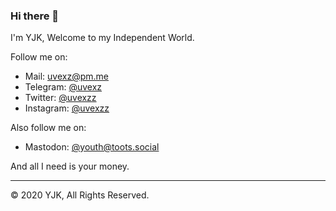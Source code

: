 ### Hi there 👋

I'm YJK, Welcome to my Independent World.

Follow me on:

- Mail: [uvexz@pm.me](mailto:uvexz@pm.me)
- Telegram: [@uvexz](https://t.me/uvexz)
- Twitter: [@uvexzz](https://twitter.com/uvexzz)
- Instagram: [@uvexzz](https://instagram.com/uvexzz)

Also follow me on:

- Mastodon: [@youth@toots.social](https://toots.social/@youth)

And all I need is your money.

---

©️ 2020 YJK, All Rights Reserved.
